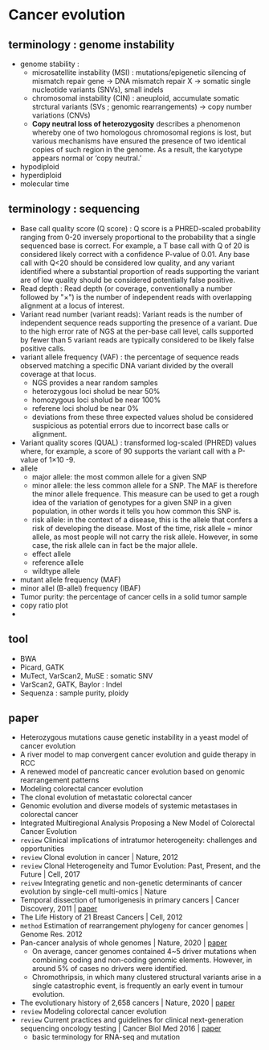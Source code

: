 # Cancer evolution
## terminology : genome instability
- genome stability : 
  - microsatellite instability (MSI) : mutations/epigenetic silencing of mismatch repair gene -> DNA mismatch repair X -> somatic single nucleotide variants (SNVs), small indels
  - chromosomal instability (CIN) : aneuploid, accumulate somatic strctural variants (SVs ; genomic rearrangements) -> copy number variations (CNVs)
  - **Copy neutral loss of heterozygosity** describes a phenomenon whereby one of two homologous chromosomal regions is lost, but various mechanisms have ensured the presence of two identical copies of such region in the genome. As a result, the karyotype appears normal or ‘copy neutral.’
- hypodiploid
- hyperdiploid
- molecular time
## terminology : sequencing
- Base call quality score (Q score) : Q score is a PHRED-scaled probability ranging from 0-20 inversely proportional to the probability that a single sequenced base is correct. For example, a T base call with Q of 20 is considered likely correct with a confidence P-value of 0.01. Any base call with Q<20 should be considered low quality, and any variant identified where a substantial proportion of reads supporting the variant are of low quality should be considered potentially false positive.
- Read depth : Read depth (or coverage, conventionally a number followed by "×") is the number of independent reads with overlapping
alignment at a locus of interest.
- Variant read number (variant reads): Variant reads is the number of independent sequence reads supporting the presence of a variant. Due to the high error rate of NGS at the per-base call level, calls supported by fewer than 5 variant reads are typically considered to be likely false positive calls.
- variant allele frequency (VAF) : the percentage of sequence reads observed matching a specific DNA variant divided by the overall coverage at that locus. 
  - NGS provides a near random samples
  - heterozygous loci sholud be near 50%
  - homozygous loci sholud be near 100%
  - referene loci sholud be near 0%
  - deviations from these three expected values sholud be considered suspicious as potential errors due to incorrect base calls or alignment.
- Variant quality scores (QUAL) : transformed log-scaled (PHRED) values where, for example, a score of 90 supports the variant call with a P-value of 1×10 -9.
- allele
  - major allele: the most common allele for a given SNP
  - minor allele: the less common allele for a SNP. The MAF is therefore the minor allele frequence. This measure can be used to get a rough idea of the variation of genotypes for a given SNP in a given population, in other words it tells you how common this SNP is.
  - risk allele: in the context of a disease, this is the allele that confers a risk of developing the disease. Most of the time, risk allele = minor allele, as most people will not carry the risk allele. However, in some case, the risk allele can in fact be the major allele.
  - effect allele
  - reference allele
  - wildtype allele
- mutant allele frequency (MAF)
- minor allel (B-allel) frequency (IBAF)
- Tumor purity: the percentage of cancer cells in a solid tumor sample
- copy ratio plot
- 
## tool
- BWA
- Picard, GATK
- MuTect, VarScan2, MuSE : somatic SNV
- VarScan2, GATK, Baylor : Indel
- Sequenza : sample purity, ploidy
## paper
- Heterozygous mutations cause genetic instability in a yeast model of cancer evolution
- A river model to map convergent cancer evolution and guide therapy in RCC
- A renewed model of pancreatic cancer evolution based on genomic rearrangement patterns
- Modeling colorectal cancer evolution
- The clonal evolution of metastatic colorectal cancer
- Genomic evolution and diverse models of systemic metastases in colorectal cancer
- Integrated Multiregional Analysis Proposing a New Model of Colorectal Cancer Evolution 
- `review` Clinical implications of intratumor heterogeneity: challenges and opportunities
- `review` Clonal evolution in cancer | Nature, 2012
- `review` Clonal Heterogeneity and Tumor Evolution: Past, Present, and the Future | Cell, 2017
- `reivew` Integrating genetic and non-genetic determinants of cancer evolution by single-cell multi-omics | Nature
- Temporal dissection of tumorigenesis in primary cancers | Cancer Discovery, 2011 | [paper](https://cancerdiscovery.aacrjournals.org/content/candisc/1/2/137.full.pdf)
- The Life History of 21 Breast Cancers | Cell, 2012
- `method` Estimation of rearrangement phylogeny for cancer genomes | Genome Res. 2012
- Pan-cancer analysis of whole genomes | Nature, 2020 | [paper](https://www.nature.com/articles/s41586-020-1969-6#Fig5)
  - On average, cancer genomes contained 4~5 driver mutations when combining coding and non-coding genomic elements. However, in around 5% of cases no drivers were identified.
  - Chromothripsis, in which many clustered structural variants arise in a single catastrophic event, is frequently an early event in tumour evolution.
- The evolutionary history of 2,658 cancers | Nature, 2020 | [paper](https://www.nature.com/articles/s41586-019-1907-7)
- `review` Modeling colorectal cancer evolution
- `review` Current practices and guidelines for clinical next-generation sequencing oncology testing | Cancer Biol Med 2016 | [paper](https://www.ncbi.nlm.nih.gov/pmc/articles/PMC4850126/pdf/cbm-13-1-3.pdf)
  - basic terminology for RNA-seq and mutation  
